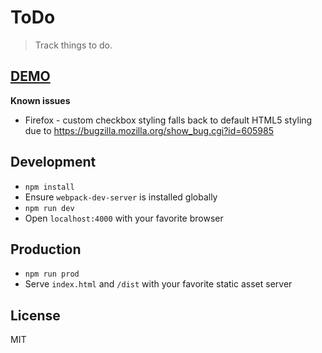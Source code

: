 ToDo
===

> Track things to do.


## [DEMO](https://shan.io/to-do/)

**Known issues**

- Firefox - custom checkbox styling falls back to default HTML5 styling due to https://bugzilla.mozilla.org/show_bug.cgi?id=605985


## Development

- `npm install`
- Ensure `webpack-dev-server` is installed globally
- `npm run dev`
- Open `localhost:4000` with your favorite browser


## Production

- `npm run prod`
- Serve `index.html` and `/dist` with your favorite static asset server


## License

MIT
